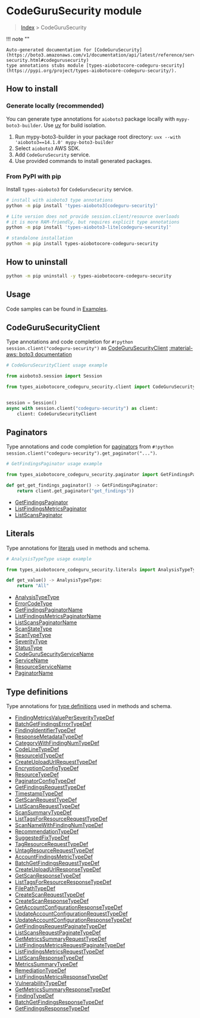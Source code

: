 # CodeGuruSecurity module

> [Index](../README.md) > CodeGuruSecurity


!!! note ""

    Auto-generated documentation for [CodeGuruSecurity](https://boto3.amazonaws.com/v1/documentation/api/latest/reference/services/codeguru-security.html#codegurusecurity)
    type annotations stubs module [types-aiobotocore-codeguru-security](https://pypi.org/project/types-aiobotocore-codeguru-security/).

## How to install

### Generate locally (recommended)

You can generate type annotations for `aioboto3` package locally with `mypy-boto3-builder`.
Use [uv](https://docs.astral.sh/uv/getting-started/installation/) for build isolation.

1. Run mypy-boto3-builder in your package root directory: `uvx --with 'aioboto3==14.1.0' mypy-boto3-builder`
1. Select `aioboto3` AWS SDK.
1. Add `CodeGuruSecurity` service.
1. Use provided commands to install generated packages.



### From PyPI with pip

Install `types-aioboto3` for `CodeGuruSecurity` service.

```bash
# install with aioboto3 type annotations
python -m pip install 'types-aioboto3[codeguru-security]'

# Lite version does not provide session.client/resource overloads
# it is more RAM-friendly, but requires explicit type annotations
python -m pip install 'types-aioboto3-lite[codeguru-security]'

# standalone installation
python -m pip install types-aiobotocore-codeguru-security
```



## How to uninstall

```bash
python -m pip uninstall -y types-aiobotocore-codeguru-security
```

## Usage

Code samples can be found in [Examples](./usage.md).

## CodeGuruSecurityClient

Type annotations and code completion for  `#!python session.client("codeguru-security")` as [CodeGuruSecurityClient](./client.md)
[:material-aws: boto3 documentation](https://boto3.amazonaws.com/v1/documentation/api/latest/reference/services/codeguru-security.html#CodeGuruSecurity.Client)

```python
# CodeGuruSecurityClient usage example

from aioboto3.session import Session

from types_aiobotocore_codeguru_security.client import CodeGuruSecurityClient


session = Session()
async with session.client("codeguru-security") as client:
    client: CodeGuruSecurityClient
```


## Paginators

Type annotations and code completion for
[paginators](./paginators.md)
from `#!python session.client("codeguru-security").get_paginator("...")`.

```python
# GetFindingsPaginator usage example

from types_aiobotocore_codeguru_security.paginator import GetFindingsPaginator

def get_get_findings_paginator() -> GetFindingsPaginator:
    return client.get_paginator("get_findings"))
```

- [GetFindingsPaginator](./paginators.md#getfindingspaginator)
- [ListFindingsMetricsPaginator](./paginators.md#listfindingsmetricspaginator)
- [ListScansPaginator](./paginators.md#listscanspaginator)








## Literals

Type annotations for [literals](./literals.md) used in methods and schema.

```python
# AnalysisTypeType usage example

from types_aiobotocore_codeguru_security.literals import AnalysisTypeType

def get_value() -> AnalysisTypeType:
    return "All"
```

- [AnalysisTypeType](./literals.md#analysistypetype)
- [ErrorCodeType](./literals.md#errorcodetype)
- [GetFindingsPaginatorName](./literals.md#getfindingspaginatorname)
- [ListFindingsMetricsPaginatorName](./literals.md#listfindingsmetricspaginatorname)
- [ListScansPaginatorName](./literals.md#listscanspaginatorname)
- [ScanStateType](./literals.md#scanstatetype)
- [ScanTypeType](./literals.md#scantypetype)
- [SeverityType](./literals.md#severitytype)
- [StatusType](./literals.md#statustype)
- [CodeGuruSecurityServiceName](./literals.md#codegurusecurityservicename)
- [ServiceName](./literals.md#servicename)
- [ResourceServiceName](./literals.md#resourceservicename)
- [PaginatorName](./literals.md#paginatorname)




## Type definitions

Type annotations for [type definitions](./type_defs.md) used in methods and schema.

- [FindingMetricsValuePerSeverityTypeDef](./type_defs.md#findingmetricsvalueperseveritytypedef)
- [BatchGetFindingsErrorTypeDef](./type_defs.md#batchgetfindingserrortypedef)
- [FindingIdentifierTypeDef](./type_defs.md#findingidentifiertypedef)
- [ResponseMetadataTypeDef](./type_defs.md#responsemetadatatypedef)
- [CategoryWithFindingNumTypeDef](./type_defs.md#categorywithfindingnumtypedef)
- [CodeLineTypeDef](./type_defs.md#codelinetypedef)
- [ResourceIdTypeDef](./type_defs.md#resourceidtypedef)
- [CreateUploadUrlRequestTypeDef](./type_defs.md#createuploadurlrequesttypedef)
- [EncryptionConfigTypeDef](./type_defs.md#encryptionconfigtypedef)
- [ResourceTypeDef](./type_defs.md#resourcetypedef)
- [PaginatorConfigTypeDef](./type_defs.md#paginatorconfigtypedef)
- [GetFindingsRequestTypeDef](./type_defs.md#getfindingsrequesttypedef)
- [TimestampTypeDef](./type_defs.md#timestamptypedef)
- [GetScanRequestTypeDef](./type_defs.md#getscanrequesttypedef)
- [ListScansRequestTypeDef](./type_defs.md#listscansrequesttypedef)
- [ScanSummaryTypeDef](./type_defs.md#scansummarytypedef)
- [ListTagsForResourceRequestTypeDef](./type_defs.md#listtagsforresourcerequesttypedef)
- [ScanNameWithFindingNumTypeDef](./type_defs.md#scannamewithfindingnumtypedef)
- [RecommendationTypeDef](./type_defs.md#recommendationtypedef)
- [SuggestedFixTypeDef](./type_defs.md#suggestedfixtypedef)
- [TagResourceRequestTypeDef](./type_defs.md#tagresourcerequesttypedef)
- [UntagResourceRequestTypeDef](./type_defs.md#untagresourcerequesttypedef)
- [AccountFindingsMetricTypeDef](./type_defs.md#accountfindingsmetrictypedef)
- [BatchGetFindingsRequestTypeDef](./type_defs.md#batchgetfindingsrequesttypedef)
- [CreateUploadUrlResponseTypeDef](./type_defs.md#createuploadurlresponsetypedef)
- [GetScanResponseTypeDef](./type_defs.md#getscanresponsetypedef)
- [ListTagsForResourceResponseTypeDef](./type_defs.md#listtagsforresourceresponsetypedef)
- [FilePathTypeDef](./type_defs.md#filepathtypedef)
- [CreateScanRequestTypeDef](./type_defs.md#createscanrequesttypedef)
- [CreateScanResponseTypeDef](./type_defs.md#createscanresponsetypedef)
- [GetAccountConfigurationResponseTypeDef](./type_defs.md#getaccountconfigurationresponsetypedef)
- [UpdateAccountConfigurationRequestTypeDef](./type_defs.md#updateaccountconfigurationrequesttypedef)
- [UpdateAccountConfigurationResponseTypeDef](./type_defs.md#updateaccountconfigurationresponsetypedef)
- [GetFindingsRequestPaginateTypeDef](./type_defs.md#getfindingsrequestpaginatetypedef)
- [ListScansRequestPaginateTypeDef](./type_defs.md#listscansrequestpaginatetypedef)
- [GetMetricsSummaryRequestTypeDef](./type_defs.md#getmetricssummaryrequesttypedef)
- [ListFindingsMetricsRequestPaginateTypeDef](./type_defs.md#listfindingsmetricsrequestpaginatetypedef)
- [ListFindingsMetricsRequestTypeDef](./type_defs.md#listfindingsmetricsrequesttypedef)
- [ListScansResponseTypeDef](./type_defs.md#listscansresponsetypedef)
- [MetricsSummaryTypeDef](./type_defs.md#metricssummarytypedef)
- [RemediationTypeDef](./type_defs.md#remediationtypedef)
- [ListFindingsMetricsResponseTypeDef](./type_defs.md#listfindingsmetricsresponsetypedef)
- [VulnerabilityTypeDef](./type_defs.md#vulnerabilitytypedef)
- [GetMetricsSummaryResponseTypeDef](./type_defs.md#getmetricssummaryresponsetypedef)
- [FindingTypeDef](./type_defs.md#findingtypedef)
- [BatchGetFindingsResponseTypeDef](./type_defs.md#batchgetfindingsresponsetypedef)
- [GetFindingsResponseTypeDef](./type_defs.md#getfindingsresponsetypedef)

